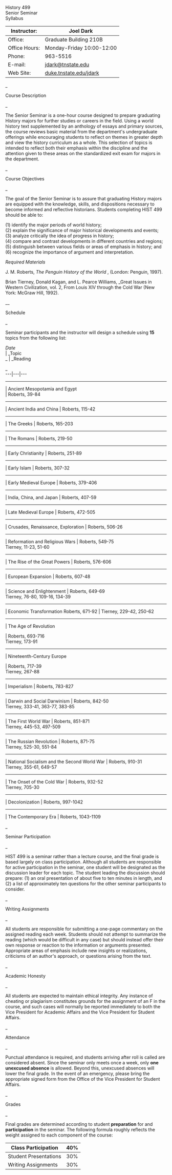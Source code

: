 History 499  
Senior Seminar  
Syllabus

Instructor:  | Joel Dark  
---|---  
Office:  | Graduate Building 210B  
Office Hours:  | Monday-Friday 10:00-12:00  
Phone:  | 963-5516  
E-mail:  | [jdark@tnstate.edu](mailto:jdark@tnstate.edu)  
Web Site:  | [duke.tnstate.edu/jdark](http://duke.tnstate.edu/jdark)  
  
_

Course Description

_

The Senior Seminar is a one-hour course designed to prepare graduating History
majors for further studies or careers in the field.  Using a world history
text supplemented by an anthology of essays and primary sources, the course
reviews basic material from the department's undergraduate offerings while
encouraging students to reflect on themes in greater depth and view the
history curriculum as a whole.  This selection of topics is intended to
reflect both their emphasis within the discipline and the attention given to
these areas on the standardized exit exam for majors in the department.

_

Course Objectives

_

The goal of the Senior Seminar is to assure that graduating History majors are
equipped with the knowledge, skills, and dispositions necessary to become
informed and reflective historians.  Students completing HIST 499 should be
able to:

(1) identify the major periods of world history;  
(2) explain the significance of major historical developments and events;  
(3) analyze critically the idea of progress in history;  
(4) compare and contrast developments in different countries and regions;  
(5) distinguish between various fields or areas of emphasis in history; and  
(6) recognize the importance of argument and interpretation.

_Required Materials_

J. M. Roberts, _The Penguin History of the World_ , (London: Penguin, 1997).

Brian Tierney, Donald Kagan, and L. Pearce Williams, _Great Issues in Western
Civilization, vol. 2, From Louis XIV through the Cold War (New York: McGraw
Hill, 1992).

__

Schedule

_

Seminar participants and the instructor will design a schedule using **15**
topics from the following list:

_Date_  
| _Topic  
_ | _Reading  
  
_  
---|---|---  
_____  
| Ancient Mesopotamia and Egypt  
| Roberts, 39-84  
  
  
_____  
| Ancient India and China | Roberts, 115-42  
  
  
_____  
| The Greeks  | Roberts, 165-203  
  
  
_____  
| The Romans | Roberts, 219-50  
  
  
_____  
| Early Christianity  | Roberts, 251-89  
  
  
_____  
| Early Islam  | Roberts, 307-32  
  
  
_____  
| Early Medieval Europe  | Roberts, 379-406  
  
  
_____  
| India, China, and Japan  | Roberts, 407-59  
  
  
_____  
| Late Medieval Europe  | Roberts, 472-505  
  
  
_____  
| Crusades, Renaissance, Exploration  | Roberts, 506-26  
  
  
_____  
| Reformation and Religious Wars  | Roberts, 549-75  
Tierney, 11-23, 51-60  
  
  
_____  
| The Rise of the Great Powers  | Roberts, 576-606  
  
  
_____  
| European Expansion | Roberts, 607-48  
  
  
_____  
| Science and Enlightenment  | Roberts, 649-69  
Tierney, 76-80, 109-16, 134-39  
  
  
_____  
| Economic Transformation Roberts, 671-92 | Tierney, 229-42, 250-62  
  
  
_____  
| The Age of Revolution

  | Roberts, 693-716  
Tierney, 173-91  
  
  
_____  
| Nineteenth-Century Europe

  | Roberts, 717-39  
Tierney, 267-88  
  
  
_____  
| Imperialism  | Roberts, 783-827  
  
  
_____  
| Darwin and Social Darwinism  | Roberts, 842-50  
Tierney, 333-41, 363-77, 383-85  
  
  
_____  
| The First World War  | Roberts, 851-871  
Tierney, 445-53, 497-509  
  
  
_____  
| The Russian Revolution  | Roberts, 871-75  
Tierney, 525-30, 551-84  
  
  
_____  
| National Socialism and the Second World War  | Roberts, 910-31  
Tierney, 355-61, 649-57  
  
  
_____  
| The Onset of the Cold War  | Roberts, 932-52  
Tierney, 705-30  
  
  
_____  
| Decolonization  | Roberts, 997-1042  
  
  
_____  
| The Contemporary Era  | Roberts, 1043-1109  
  
  
  
_

Seminar Participation

_

HIST 499 is a seminar rather than a lecture course, and the final grade is
based largely on class participation.  Although all students are responsible
for active participation in the seminar, one student will be designated as the
discussion leader for each topic.  The student leading the discussion should
prepare: (1) an oral presentation of about five to ten minutes in length, and
(2) a list of approximately ten questions for the other seminar participants
to consider.

_

Writing Assignments

_

All students are responsible for submitting a one-page commentary on the
assigned reading each week.  Students should not attempt to summarize the
reading (which would be difficult in any case) but should instead offer their
own response or reaction to the information or arguments presented.
Appropriate areas of emphasis include new insights or realizations, criticisms
of an author's approach, or questions arising from the text.

_

Academic Honesty

_

All students are expected to maintain ethical integrity.  Any instance of
cheating or plagiarism constitutes grounds for the assignment of an F in the
course, and such cases will normally be reported immediately to both the Vice
President for Academic Affairs and the Vice President for Student Affairs.

_

Attendance

_

Punctual attendance is required, and students arriving after roll is called
are considered absent.  Since the seminar only meets once a week, only **one
unexcused absence** is allowed.   Beyond this, unexcused absences will lower
the final grade. In the event of an emergency, please bring the appropriate
signed form from the Office of the Vice President for Student Affairs.

_

Grades

_

Final grades are determined according to student **preparation** for and
**participation** in the seminar.   The following formula roughly reflects the
weight assigned to each component of the course:

Class Participation  | 40%  
---|---  
Student Presentations  | 30%  
Writing Assignments | 30%  
  




